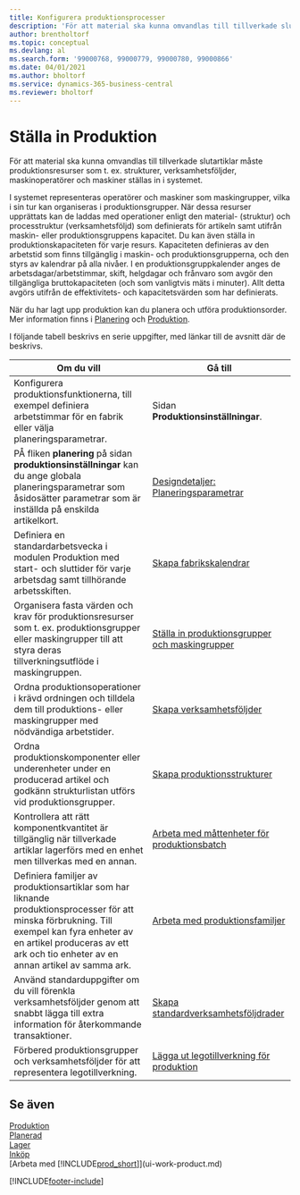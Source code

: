 ```yaml
---
title: Konfigurera produktionsprocesser
description: 'För att material ska kunna omvandlas till tillverkade slutartiklar måste produktionsresurser som t. ex. strukturer, verksamhetsföljder, maskinoperatörer och maskiner ställas in i systemet.'
author: brentholtorf
ms.topic: conceptual
ms.devlang: al
ms.search.form: '99000768, 99000779, 99000780, 99000866'
ms.date: 04/01/2021
ms.author: bholtorf
ms.service: dynamics-365-business-central
ms.reviewer: bholtorf
---
```

# Ställa in Produktion

För att material ska kunna omvandlas till tillverkade slutartiklar måste produktionsresurser som t. ex. strukturer, verksamhetsföljder, maskinoperatörer och maskiner ställas in i systemet.

I systemet representeras operatörer och maskiner som maskingrupper, vilka i sin tur kan organiseras i produktionsgrupper. När dessa resurser upprättats kan de laddas med operationer enligt den material- (struktur) och processtruktur (verksamhetsföljd) som definierats för artikeln samt utifrån maskin- eller produktionsgruppens kapacitet. Du kan även ställa in produktionskapaciteten för varje resurs. Kapaciteten definieras av den arbetstid som finns tillgänglig i maskin- och produktionsgrupperna, och den styrs av kalendrar på alla nivåer. I en produktionsgruppkalender anges de arbetsdagar/arbetstimmar, skift, helgdagar och frånvaro som avgör den tillgängliga bruttokapaciteten (och som vanligtvis mäts i minuter). Allt detta avgörs utifrån de effektivitets- och kapacitetsvärden som har definierats.  

När du har lagt upp produktion kan du planera och utföra produktionsorder. Mer information finns i [Planering](production-planning.md) och [Produktion](production-manage-manufacturing.md).  

I följande tabell beskrivs en serie uppgifter, med länkar till de avsnitt där de beskrivs.

|**Om du vill**|**Gå till**|  
|------------|-------------|  
|Konfigurera produktionsfunktionerna, till exempel definiera arbetstimmar för en fabrik eller välja planeringsparametrar.|Sidan **Produktionsinställningar**.|
|PÅ fliken **planering** på sidan **produktionsinställningar** kan du ange globala planeringsparametrar som åsidosätter parametrar som är inställda på enskilda artikelkort.|[Designdetaljer: Planeringsparametrar](design-details-planning-parameters.md)|
|Definiera en standardarbetsvecka i modulen Produktion med start- och sluttider för varje arbetsdag samt tillhörande arbetsskiften.|[Skapa fabrikskalendrar](production-how-to-create-work-center-calendars.md)|  
|Organisera fasta värden och krav för produktionsresurser som t. ex. produktionsgrupper eller maskingrupper till att styra deras tillverkningsutflöde i maskingruppen.|[Ställa in produktionsgrupper och maskingrupper](production-how-to-set-up-work-and-machine-centers.md)|
|Ordna produktionsoperationer i krävd ordningen och tilldela dem till produktions- eller maskingrupper med nödvändiga arbetstider.|[Skapa verksamhetsföljder](production-how-to-create-routings.md)|
|Ordna produktionskomponenter eller underenheter under en producerad artikel och godkänn strukturlistan utförs vid produktionsgrupper.|[Skapa produktionsstrukturer](production-how-to-create-production-boms.md)|
|Kontrollera att rätt komponentkvantitet är tillgänglig när tillverkade artiklar lagerförs med en enhet men tillverkas med en annan.|[Arbeta med måttenheter för produktionsbatch](production-how-to-use-the-manufacturing-batch-unit-of-measure.md)|  
|Definiera familjer av produktionsartiklar som har liknande produktionsprocesser för att minska förbrukning. Till exempel kan fyra enheter av en artikel produceras av ett ark och tio enheter av en annan artikel av samma ark.|[Arbeta med produktionsfamiljer](production-how-work-family.md)|
|Använd standarduppgifter om du vill förenkla verksamhetsföljder genom att snabbt lägga till extra information för återkommande transaktioner.|[Skapa standardverksamhetsföljdrader](production-how-set-up-standard-routing-lines.md)|  
|Förbered produktionsgrupper och verksamhetsföljder för att representera legotillverkning.|[Lägga ut legotillverkning för produktion](production-how-to-subcontract-manufacturing.md)|  

## Se även

[Produktion](production-manage-manufacturing.md)  
[Planerad](production-planning.md)  
[Lager](inventory-manage-inventory.md)  
[Inköp](purchasing-manage-purchasing.md)  
[Arbeta med [!INCLUDE[prod_short](includes/prod_short.md)]](ui-work-product.md)  

[!INCLUDE[footer-include](includes/footer-banner.md)]
